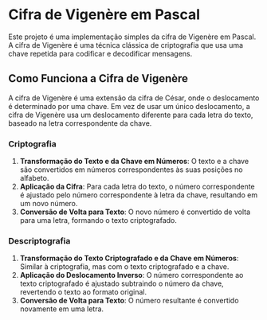 
# Cifra de Vigenère em Pascal

Este projeto é uma implementação simples da cifra de Vigenère em Pascal. A cifra de Vigenère é uma técnica clássica de criptografia que usa uma chave repetida para codificar e decodificar mensagens.

## Como Funciona a Cifra de Vigenère

A cifra de Vigenère é uma extensão da cifra de César, onde o deslocamento é determinado por uma chave. Em vez de usar um único deslocamento, a cifra de Vigenère usa um deslocamento diferente para cada letra do texto, baseado na letra correspondente da chave.

### Criptografia

1. **Transformação do Texto e da Chave em Números**: O texto e a chave são convertidos em números correspondentes às suas posições no alfabeto.
2. **Aplicação da Cifra**: Para cada letra do texto, o número correspondente é ajustado pelo número correspondente à letra da chave, resultando em um novo número.
3. **Conversão de Volta para Texto**: O novo número é convertido de volta para uma letra, formando o texto criptografado.

### Descriptografia

1. **Transformação do Texto Criptografado e da Chave em Números**: Similar à criptografia, mas com o texto criptografado e a chave.
2. **Aplicação do Deslocamento Inverso**: O número correspondente ao texto criptografado é ajustado subtraindo o número da chave, revertendo o texto ao formato original.
3. **Conversão de Volta para Texto**: O número resultante é convertido novamente em uma letra.
